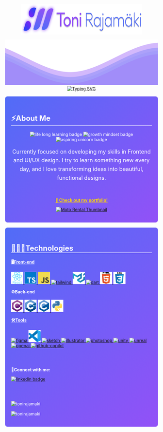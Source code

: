 <p align="center">
  <img src="https://raw.githubusercontent.com/ToniRajamaki/ToniRajamaki/main/logo.svg" width="400" height="100">
</p>  

<img src="https://raw.githubusercontent.com/ToniRajamaki/ToniRajamaki/main/waves.svg" width="100%" height="150">

<!-- <img src="./waves.svg" width="100%" height="150"> -->

<br>
<div align="center">
  <div align="center"></div>
 <a href="https://git.io/typing-svg"><img src="https://readme-typing-svg.demolab.com?font=Fira+Code&weight=550&size=24&duration=1600&pause=500&color=9251F7&center=true&vCenter=true&width=435&lines=Hello+there+%F0%9F%91%8B;This+is+Toni+%F0%9F%98%81;Nice+to+meet+you+%F0%9F%92%9C" alt="Typing SVG" /></a>
</div>
</div>

<br>
<div style="background: linear-gradient(135deg, #516CF7, #9251F7); padding: 20px; border-radius: 8px; color: white;">
  <h2 style="font-size: 24px; font-weight: bold; color: white; border-bottom: 1px solid white;">⚡️About Me</h2>
 <p align="center">
    <img src="https://img.shields.io/badge/Life%20Long%20Learning-%F0%9F%93%9A-brightgreen?style=for-the-badge" alt="life long learning badge" />
    <img src="https://img.shields.io/badge/Growth%20Mindset-%F0%9F%8C%B1-blue?style=for-the-badge" alt="growth mindset badge" />
    <img src="https://img.shields.io/badge/Aspiring%20Unicorn-%F0%9F%A6%84-purple?style=for-the-badge" alt="aspiring unicorn badge" />
   
  </p>
  <p style="text-align: center; font-size: 18px; line-height: 1.6;">
    Currently focused on developing my skills in Frontend and UI/UX design. I try to learn something new every day, and I love transforming ideas into beautiful, functional designs.
  </p>
  <p style="text-align: center;">
  </p>
  <br>
<div align="center">
    
  <p>
    <a href="https://tonirajamaki.github.io/folio2/" target="_blank" style="color: #FFD700; font-weight: bold; text-decoration: underline;">🔗 Check out my portfolio!</a>
  </p>
  <p>
<a href="https://tonirajamaki.github.io/folio2/#home" target="_blank"><img src="https://github.com/ToniRajamaki/assets/blob/main/portfolio-thumbnail.png?raw=true" alt="Moto Rental Thumbnail" height="400"></a>
  </p>
</div>
</div>


<br>
<div style="background: linear-gradient(135deg, #516CF7, #9251F7); padding: 20px; border-radius: 8px; color: white;">
  <h2 style="font-size: 24px; font-weight: bold; color: white; border-bottom: 1px solid white;">👨🏻‍💻Technologies</h2>
 
<p style="font-weight: bold; color: #f; text-decoration: underline; padding-bottom: 4px;">🖥️Front-end</p>
<p>
 <!-- React -->
<a href="https://reactjs.org/" target="_blank" rel="noreferrer">
  <img src="https://raw.githubusercontent.com/devicons/devicon/master/icons/react/react-original-wordmark.svg" alt="react" width="40" height="40"/>
</a>
 <!-- Typescript -->
  <a href="https://developer.mozilla.org/en-US/docs/Web/TypeScript" target="_blank" rel="noreferrer">
    <img src="https://raw.githubusercontent.com/devicons/devicon/master/icons/typescript/typescript-original.svg" alt="typescript" width="40" height="40"/>
  </a>
 <!-- JavaScript -->
  <a href="https://developer.mozilla.org/en-US/docs/Web/JavaScript" target="_blank" rel="noreferrer">
    <img src="https://raw.githubusercontent.com/devicons/devicon/master/icons/javascript/javascript-original.svg" alt="javascript" width="40" height="40"/>
  </a>
  <!-- Tailwind CSS -->
<a href="https://tailwindcss.com/" target="_blank" rel="noreferrer">
  <img src="https://www.vectorlogo.zone/logos/tailwindcss/tailwindcss-icon.svg" alt="tailwind" width="40" height="40"/>
</a>

<!-- Material UI -->
<a href="https://mui.com/" target="_blank" rel="noreferrer">
  <img src="https://raw.githubusercontent.com/devicons/devicon/master/icons/materialui/materialui-original.svg" alt="materialui" width="40" height="40"/>
</a>
<!-- Dart -->
  <a href="https://dart.dev" target="_blank" rel="noreferrer">
    <img src="https://www.vectorlogo.zone/logos/dartlang/dartlang-icon.svg" alt="dart" width="40" height="40"/>
  </a>
  <!-- HTML -->
  <a href="https://www.w3.org/html/" target="_blank" rel="noreferrer">
    <img src="https://raw.githubusercontent.com/devicons/devicon/master/icons/html5/html5-original-wordmark.svg" alt="html5" width="40" height="40"/>
  </a>
  <!-- CSS -->
  <a href="https://www.w3schools.com/css/" target="_blank" rel="noreferrer">
    <img src="https://raw.githubusercontent.com/devicons/devicon/master/icons/css3/css3-original-wordmark.svg" alt="css3" width="40" height="40"/>
  </a>
</p>

<p style="font-weight: bold; color: #f;  padding-bottom: 4px;">⚙️Back-end</p>
<p>
<!-- C# -->
  <a href="https://www.w3schools.com/cs/" target="_blank" rel="noreferrer">
    <img src="https://raw.githubusercontent.com/devicons/devicon/master/icons/csharp/csharp-original.svg" alt="csharp" width="40" height="40"/>
  </a>
   <!-- C++ -->
  <a href="https://www.w3schools.com/cpp/" target="_blank" rel="noreferrer">
    <img src="https://raw.githubusercontent.com/devicons/devicon/master/icons/cplusplus/cplusplus-original.svg" alt="cplusplus" width="40" height="40"/>
  </a>
   <!-- C -->
  <a href="https://www.cprogramming.com/" target="_blank" rel="noreferrer">
    <img src="https://raw.githubusercontent.com/devicons/devicon/master/icons/c/c-original.svg" alt="c" width="40" height="40"/>
  </a>
   <!-- Python -->
  <a href="https://www.python.org" target="_blank" rel="noreferrer">
    <img src="https://raw.githubusercontent.com/devicons/devicon/master/icons/python/python-original.svg" alt="python" width="40" height="40"/>
  </a>
</p>

<p style="font-weight: bold; color: #f; text-decoration: underline; padding-bottom: 4px;">🛠Tools</p>
<p align="left">
  <!-- Figma -->
  <a href="https://www.figma.com/" target="_blank" rel="noreferrer">
    <img src="https://www.vectorlogo.zone/logos/figma/figma-icon.svg" alt="figma" width="40" height="40"/>
  </a>
<!-- VSCode -->
<a href="https://code.visualstudio.com/" target="_blank" rel="noreferrer">
  <img src="https://raw.githubusercontent.com/devicons/devicon/master/icons/vscode/vscode-original.svg" alt="vscode" width="40" height="40"/>
</a>
    <!-- Sketch -->
<a href="https://www.sketch.com/" target="_blank" rel="noreferrer">
  <img src="https://www.vectorlogo.zone/logos/sketchapp/sketchapp-icon.svg" alt="sketch" width="40" height="40"/>
</a>
  <!-- Illustrator -->
  <a href="https://www.adobe.com/in/products/illustrator.html" target="_blank" rel="noreferrer">
    <img src="https://www.vectorlogo.zone/logos/adobe_illustrator/adobe_illustrator-icon.svg" alt="illustrator" width="40" height="40"/>
  </a>
  <!-- Photoshop -->
  <a href="https://www.photoshop.com/en" target="_blank" rel="noreferrer">
    <img src="https://cdn.worldvectorlogo.com/logos/adobe-photoshop-2.svg" alt="photoshop" width="40" height="40"/>
  </a>
<!-- Unity -->
<a href="https://unity.com/" target="_blank" rel="noreferrer">
  <img src="https://www.vectorlogo.zone/logos/unity3d/unity3d-icon.svg" alt="unity" width="40" height="40"/>
</a>
<!-- Unreal Engine -->
<a href="https://unrealengine.com/" target="_blank" rel="noreferrer">
  <img src="https://raw.githubusercontent.com/kenangundogan/fontisto/036b7eca71aab1bef8e6a0518f7329f13ed62f6b/icons/svg/brand/unreal-engine.svg" alt="unreal" width="40" height="40"/>
</a>
<!-- ChatGPT/OpenAI -->
<a href="https://openai.com/" target="_blank" rel="noreferrer">
  <img src="https://cdn.worldvectorlogo.com/logos/chatgpt-6.svg" alt="openai" width="40" height="40"/>
</a>
<!-- GitHub Copilot -->
<a href="https://github.com/features/copilot/" target="_blank" rel="noreferrer">
  <img src="https://www.iconbolt.com/iconsets/tabler/brand-github-copilot.svg" alt="github-copilot" width="40" height="40"/>
</a>
</p>

<br>
<br>
<p><strong>🤝Connect with me:</strong></p>

<p align="left">
<a href="https://linkedin.com/in/toni-rajam%C3%A4ki-025055283" target="blank">
  <img src="https://img.shields.io/badge/LinkedIn-Connect-blue?style=for-the-badge&logo=linkedin" alt="linkedin badge" />
</a>
</p>
<br>
<br>

<p><img align="center" src="https://github-readme-stats.vercel.app/api/top-langs?username=tonirajamaki&show_icons=true&locale=en&layout=compact" alt="tonirajamaki" /></p>

<p><img align="center" src="https://github-readme-streak-stats.herokuapp.com/?user=tonirajamaki&" alt="tonirajamaki" /></p>
</div>
